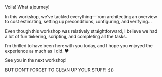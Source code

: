 
Voila! What a journey!


In this workshop, we’ve tackled everything—from architecting an overview to cost estimating, setting up preconditions, configuring, and verifying...


Even though this workshop was relatively straightforward, I believe we had a lot of fun tinkering, scripting, and completing all the tasks.


I’m thrilled to have been here with you today, and I hope you enjoyed the experience as much as I did. ❤️


See you in the next workshop!


BUT DON’T FORGET TO CLEAN UP YOUR STUFF! :)))

